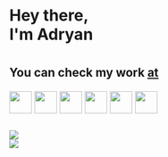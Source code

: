 <h1>Hey there,<br>I'm Adryan<h1>
<h2>You can check my work <a href="https://portfolio-adryanrosa.vercel.app/" target="_blank">at</a></p>

<div>
  <img width="40" height="40" src="https://cdn.jsdelivr.net/gh/devicons/devicon/icons/nextjs/nextjs-original-wordmark.svg" />
  <img width="40" height="40" src="https://cdn.jsdelivr.net/gh/devicons/devicon/icons/react/react-original.svg" />
  <img width="40" height="40" src="https://cdn.jsdelivr.net/gh/devicons/devicon/icons/redux/redux-original.svg" />
  <img width="40" height="40" src="https://cdn.jsdelivr.net/gh/devicons/devicon/icons/sass/sass-original.svg" />
  <img width="40" height="40" src="https://cdn.jsdelivr.net/gh/devicons/devicon/icons/graphql/graphql-plain.svg" />
  <img width="40" height="40" src="https://cdn.jsdelivr.net/gh/devicons/devicon/icons/gulp/gulp-plain.svg" />
</div>
<br>
<div>
  <img src="https://github-readme-stats.vercel.app/api?username=adryanrosa&hide=stars,issues&count_private=true&show_icons=true&theme=dracula" />
  <br>
  <img src="https://github-readme-stats.vercel.app/api/top-langs/?username=adryanrosa&layout=compact&theme=dracula" />
</div>
